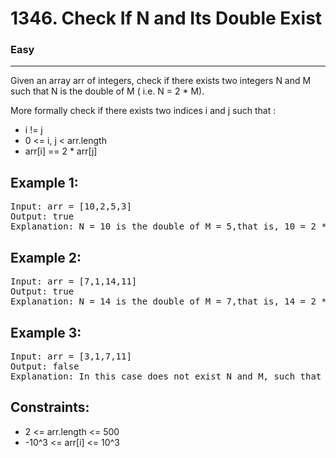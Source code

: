# 1346. Check If N and Its Double Exist

### Easy

---

Given an array arr of integers, check if there exists two integers N and M such that N is the double of M ( i.e. N = 2 \* M).

More formally check if there exists two indices i and j such that :

- i != j
- 0 <= i, j < arr.length
- arr[i] == 2 \* arr[j]

## Example 1:

<pre>
Input: arr = [10,2,5,3]
Output: true
Explanation: N = 10 is the double of M = 5,that is, 10 = 2 * 5.
</pre>

## Example 2:

<pre>
Input: arr = [7,1,14,11]
Output: true
Explanation: N = 14 is the double of M = 7,that is, 14 = 2 * 7.
</pre>

## Example 3:

<pre>
Input: arr = [3,1,7,11]
Output: false
Explanation: In this case does not exist N and M, such that N = 2 * M.
</pre>

## Constraints:

- 2 <= arr.length <= 500
- -10^3 <= arr[i] <= 10^3

